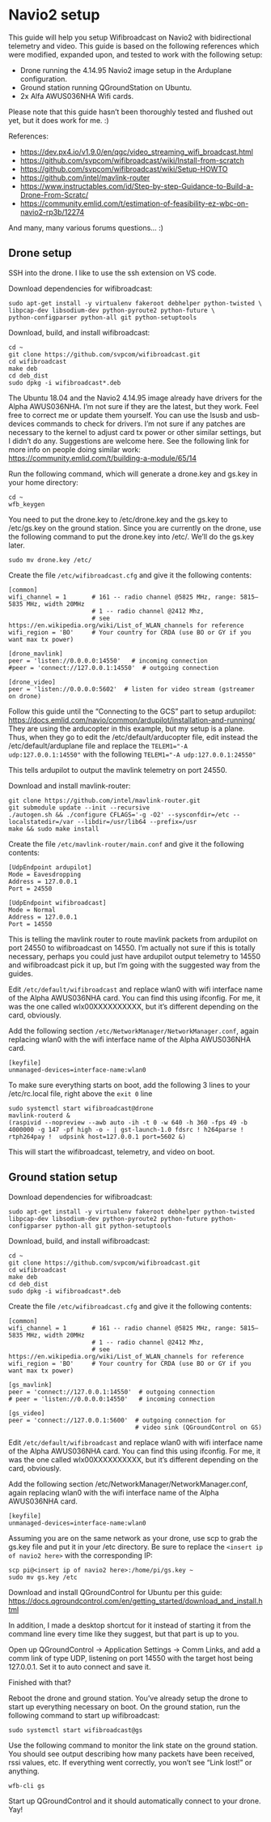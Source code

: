 Navio2 setup
============

This guide will help you setup Wifibroadcast on Navio2 with bidirectional telemetry and video. This guide is based on the following references which were modified, expanded upon, and tested to work with the following setup:

- Drone running the 4.14.95 Navio2 image setup in the Arduplane configuration.
- Ground station running QGroundStation on Ubuntu.
- 2x Alfa AWUS036NHA Wifi cards. 

Please note that this guide hasn’t been thoroughly tested and flushed out yet, but it does work for me. :)

References:

- https://dev.px4.io/v1.9.0/en/qgc/video_streaming_wifi_broadcast.html
- https://github.com/svpcom/wifibroadcast/wiki/Install-from-scratch
- https://github.com/svpcom/wifibroadcast/wiki/Setup-HOWTO
- https://github.com/intel/mavlink-router
- https://www.instructables.com/id/Step-by-step-Guidance-to-Build-a-Drone-From-Scratc/
- https://community.emlid.com/t/estimation-of-feasibility-ez-wbc-on-navio2-rp3b/12274

And many, many various forums questions… :)

Drone setup
-----------

SSH into the drone. I like to use the ssh extension on VS code.

Download dependencies for wifibroadcast:

```
sudo apt-get install -y virtualenv fakeroot debhelper python-twisted \
libpcap-dev libsodium-dev python-pyroute2 python-future \
python-configparser python-all git python-setuptools
```

Download, build, and install wifibroadcast:

```
cd ~
git clone https://github.com/svpcom/wifibroadcast.git
cd wifibroadcast
make deb
cd deb_dist
sudo dpkg -i wifibroadcast*.deb
```

The Ubuntu 18.04 and the Navio2 4.14.95 image already have drivers for the Alpha AWUS036NHA. I’m not sure if they are the latest, but they work. Feel free to correct me or update them yourself. You can use the lsusb and usb-devices commands to check for drivers. I’m not sure if any patches are necessary to the kernel to adjust card tx power or other similar settings, but I didn’t do any. Suggestions are welcome here. See the following link for more info on people doing similar work: https://community.emlid.com/t/building-a-module/65/14

Run the following command, which will generate a drone.key and gs.key in your home directory: 

```
cd ~
wfb_keygen
```

You need to put the drone.key to /etc/drone.key and the gs.key to /etc/gs.key on the ground station. Since you are currently on the drone, use the following command to put the drone.key into /etc/. We’ll do the gs.key later.

```
sudo mv drone.key /etc/
```

Create the file `/etc/wifibroadcast.cfg` and give it the following contents:

```
[common]
wifi_channel = 1       # 161 -- radio channel @5825 MHz, range: 5815–5835 MHz, width 20MHz
                       # 1 -- radio channel @2412 Mhz, 
                       # see https://en.wikipedia.org/wiki/List_of_WLAN_channels for reference
wifi_region = 'BO'     # Your country for CRDA (use BO or GY if you want max tx power)

[drone_mavlink]
peer = 'listen://0.0.0.0:14550'   # incoming connection
#peer = 'connect://127.0.0.1:14550'  # outgoing connection

[drone_video]
peer = 'listen://0.0.0.0:5602'  # listen for video stream (gstreamer on drone)
```

Follow this guide until the “Connecting to the GCS” part to setup ardupilot:
https://docs.emlid.com/navio/common/ardupilot/installation-and-running/
They are using the arducopter in this example, but my setup is a plane. Thus, when they go to edit the /etc/default/arducopter file, edit instead the /etc/default/arduplane file and replace the `TELEM1="-A udp:127.0.0.1:14550"` with the following `TELEM1="-A udp:127.0.0.1:24550"`

This tells ardupilot to output the mavlink telemetry on port 24550.

Download and install mavlink-router:

```
git clone https://github.com/intel/mavlink-router.git
git submodule update --init --recursive
./autogen.sh && ./configure CFLAGS='-g -O2' --sysconfdir=/etc --localstatedir=/var --libdir=/usr/lib64 --prefix=/usr
make && sudo make install
```

Create the file `/etc/mavlink-router/main.conf` and give it the following contents:

```
[UdpEndpoint ardupilot]
Mode = Eavesdropping
Address = 127.0.0.1
Port = 24550

[UdpEndpoint wifibroadcast]
Mode = Normal
Address = 127.0.0.1
Port = 14550
```

This is telling the mavlink router to route mavlink packets from ardupilot on port 24550 to wifibroadcast on 14550. I’m actually not sure if this is totally necessary, perhaps you could just have ardupilot output telemetry to 14550 and wifibroadcast pick it up, but I’m going with the suggested way from the guides.

Edit `/etc/default/wifibroadcast` and replace wlan0 with wifi interface name of the Alpha AWUS036NHA card. You can find this using ifconfig. For me, it was the one called wlx00XXXXXXXXXX, but it’s different depending on the card, obviously.

Add the following section `/etc/NetworkManager/NetworkManager.conf`, again replacing wlan0 with the wifi interface name of the Alpha AWUS036NHA card.

```
[keyfile]
unmanaged-devices=interface-name:wlan0
```

To make sure everything starts on boot, add the following 3 lines to your /etc/rc.local file, right above the `exit 0` line

```
sudo systemctl start wifibroadcast@drone
mavlink-routerd &
(raspivid --nopreview --awb auto -ih -t 0 -w 640 -h 360 -fps 49 -b 4000000 -g 147 -pf high -o - | gst-launch-1.0 fdsrc ! h264parse !  rtph264pay !  udpsink host=127.0.0.1 port=5602 &)
```

This will start the wifibroadcast, telemetry, and video on boot.

Ground station setup
--------------------

Download dependencies for wifibroadcast:

```
sudo apt-get install -y virtualenv fakeroot debhelper python-twisted libpcap-dev libsodium-dev python-pyroute2 python-future python-configparser python-all git python-setuptools
```

Download, build, and install wifibroadcast:

```
cd ~
git clone https://github.com/svpcom/wifibroadcast.git
cd wifibroadcast
make deb
cd deb_dist
sudo dpkg -i wifibroadcast*.deb
```

Create the file `/etc/wifibroadcast.cfg` and give it the following contents:

```
[common]
wifi_channel = 1       # 161 -- radio channel @5825 MHz, range: 5815–5835 MHz, width 20MHz
                       # 1 -- radio channel @2412 Mhz, 
                       # see https://en.wikipedia.org/wiki/List_of_WLAN_channels for reference
wifi_region = 'BO'     # Your country for CRDA (use BO or GY if you want max tx power)

[gs_mavlink]
peer = 'connect://127.0.0.1:14550'  # outgoing connection
# peer = 'listen://0.0.0.0:14550'   # incoming connection

[gs_video]
peer = 'connect://127.0.0.1:5600'  # outgoing connection for
                                   # video sink (QGroundControl on GS)
```

Edit `/etc/default/wifibroadcast` and replace wlan0 with wifi interface name of the Alpha AWUS036NHA card. You can find this using ifconfig. For me, it was the one called wlx00XXXXXXXXXX, but it’s different depending on the card, obviously.

Add the following section /etc/NetworkManager/NetworkManager.conf, again replacing wlan0 with the wifi interface name of the Alpha AWUS036NHA card.

```
[keyfile]
unmanaged-devices=interface-name:wlan0
```

Assuming you are on the same network as your drone, use scp to grab the gs.key file and put it in your /etc directory. Be sure to replace the `<insert ip of navio2 here>` with the corresponding IP:

```
scp pi@<insert ip of navio2 here>:/home/pi/gs.key ~
sudo mv gs.key /etc
```

Download and install QGroundControl for Ubuntu per this guide: 
https://docs.qgroundcontrol.com/en/getting_started/download_and_install.html

In addition, I made a desktop shortcut for it instead of starting it from the command line every time like they suggest, but that part is up to you.

Open up QGroundControl -> Application Settings -> Comm Links, and add a comm link of type UDP, listening on port 14550 with  the target host being 127.0.0.1. Set it to auto connect and save it.

Finished with that?

Reboot the drone and ground station. You’ve already setup the drone to start up everything necessary on boot. On the ground station, run the following command to start up wifibroadcast:

```
sudo systemctl start wifibroadcast@gs
```

Use the following command to monitor the link state on the ground station. You should see output describing how many packets have been received, rssi values, etc. If everything went correctly, you won’t see “Link lost!” or anything.

```
wfb-cli gs
```

Start up QGroundControl and it should automatically connect to your drone. Yay!